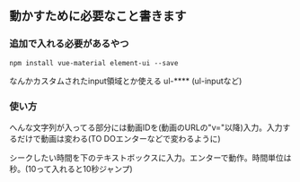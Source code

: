 ## 動かすために必要なこと書きます

### 追加で入れる必要があるやつ
```
npm install vue-material element-ui --save
```
なんかカスタムされたinput領域とか使える ul-**** (ul-inputなど)

### 使い方
へんな文字列が入ってる部分には動画IDを(動画のURLの"v="以降)入力。入力するだけで動画は変わる(TO DOエンターなどで変わるように)

シークしたい時間を下のテキストボックスに入力。エンターで動作。時間単位は秒。(10って入れると10秒ジャンプ)
